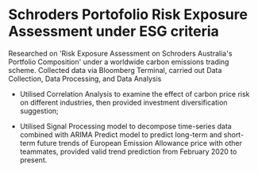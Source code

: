 # Schroders Portofolio Risk Exposure Assessment under ESG criteria

Researched on 'Risk Exposure Assessment on Schroders Australia's Portfolio Composition' under a worldwide carbon emissions trading scheme. Collected data via Bloomberg Terminal, carried out Data Collection, Data Processing, and Data Analysis

- Utilised Correlation Analysis to examine the effect of carbon price risk on different industries, then provided investment diversification suggestion;

- Utilised Signal Processing model to decompose time-series data combined with ARIMA Predict model to predict long-term and short-term future trends of European Emission Allowance price with other teammates, provided valid trend prediction from February 2020 to present.
